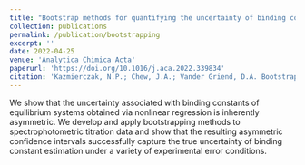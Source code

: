 ```yaml
---
title: "Bootstrap methods for quantifying the uncertainty of binding constants in the hard modeling of spectrophotometric titration data"
collection: publications
permalink: /publication/bootstrapping
excerpt: ''
date: 2022-04-25
venue: 'Analytica Chimica Acta'
paperurl: 'https://doi.org/10.1016/j.aca.2022.339834'
citation: 'Kazmierczak, N.P.; Chew, J.A.; Vander Griend, D.A. Bootstrap methods for quantifying the uncertainty of binding constants in the hard modeling of spectrophotometric titration data. In press, 2022.'
---
```

We show that the uncertainty associated with binding constants of equilibrium systems obtained via nonlinear regression is inherently asymmetric. We develop and apply bootstrapping methods to spectrophotometric titration data and show that the resulting asymmetric confidence intervals successfully capture the true uncertainty of binding constant estimation under a variety of experimental error conditions.

<!-- [See paper here](https://analyticalsciencejournals.onlinelibrary.wiley.com/doi/full/10.1002/cem.3119) -->

<!-- Citation: Kazmierczak, N.P.; Chew, J.A.; Michmerhuizen, A.R.; Kim, S.E.; Drees, Z.D.; Rylaarsdam, A.; Thong, T.; Van Laar, L.; Vander Griend, D.A. Sensitivity Limits for Determining 1:1 Binding Constants from Spectrophotometric Titrations via Global Analysis. Journal of Chemometrics, 2019, 33:e3119. -->
